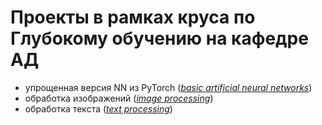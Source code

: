 # Проекты в рамках круса по Глубокому обучению на кафедре АД
* упрощенная версия NN из PyTorch ([*basic artificial neural networks*](https://github.com/smalda/project_examples/blob/main/DL/basic_artificial_neural_networks))
* обработка изображений ([*image processing*](https://github.com/smalda/project_examples/blob/main/DL/image_processing))
* обработка текста ([*text processing*](https://github.com/smalda/project_examples/blob/main/DL/text_processing))

